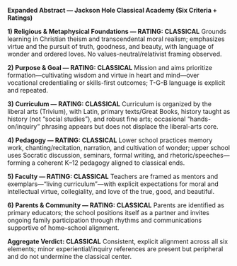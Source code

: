**Expanded Abstract — Jackson Hole Classical Academy (Six Criteria + Ratings)**

**1) Religious & Metaphysical Foundations — RATING: CLASSICAL**
Grounds learning in Christian theism and transcendental moral realism; emphasizes virtue and the pursuit of truth, goodness, and beauty, with language of wonder and ordered loves. No values-neutral/relativist framing observed.

**2) Purpose & Goal — RATING: CLASSICAL**
Mission and aims prioritize formation—cultivating wisdom and virtue in heart and mind—over vocational credentialing or skills-first outcomes; T-G-B language is explicit and repeated.

**3) Curriculum — RATING: CLASSICAL**
Curriculum is organized by the liberal arts (Trivium), with Latin, primary texts/Great Books, history taught as history (not “social studies”), and robust fine arts; occasional “hands-on/inquiry” phrasing appears but does not displace the liberal-arts core.

**4) Pedagogy — RATING: CLASSICAL**
Lower school practices memory work, chanting/recitation, narration, and cultivation of wonder; upper school uses Socratic discussion, seminars, formal writing, and rhetoric/speeches—forming a coherent K–12 pedagogy aligned to classical ends.

**5) Faculty — RATING: CLASSICAL**
Teachers are framed as mentors and exemplars—“living curriculum”—with explicit expectations for moral and intellectual virtue, collegiality, and love of the true, good, and beautiful.

**6) Parents & Community — RATING: CLASSICAL**
Parents are identified as primary educators; the school positions itself as a partner and invites ongoing family participation through rhythms and communications supportive of home–school alignment.

**Aggregate Verdict: CLASSICAL**
Consistent, explicit alignment across all six elements; minor experiential/inquiry references are present but peripheral and do not undermine the classical center.
